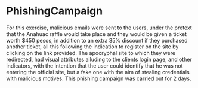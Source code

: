 # PhishingCampaign

For this exercise, malicious emails were sent to the users, under the pretext that the Anahuac raffle would take place and they would be given a ticket worth $450 pesos, in addition to an extra 35% discount if they purchased another ticket, all this following the indication to register on the site by clicking on the link provided. 
The apocryphal site to which they were redirected, had visual attributes alluding to the clients login page, and other indicators, with the intention that the user could identify that he was not entering the official site, but a fake one with the aim of stealing credentials with malicious motives. 
This phishing campaign was carried out for 2 days.
